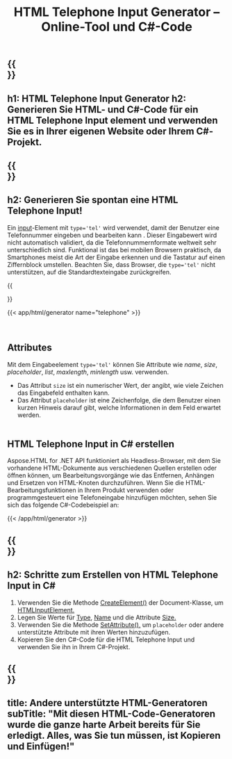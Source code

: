 ﻿---
translation: true
title: HTML Telephone Input Generator – Online-Tool und C#-Code
template: /templates/_template-generators-child.md
description: Erstellen Sie eine HTML Telephone Input für Ihre Website. Überprüfen Sie die Telefoneingabe, kopieren und verwenden Sie generierten HTML- und C#-Code in Ihrem Projekt!
url: /net/generators/telephone/
platformtag: net
generator: HTML Telephone Input Generator
element: HTML Telephone Input
tag: telephone
---

{{<section banner>}}
---
h1: HTML Telephone Input Generator
h2: Generieren Sie HTML- und C#-Code für ein HTML Telephone Input element und verwenden Sie es in Ihrer eigenen Website oder Ihrem C#-Projekt.
---

{{<section overview>}}
---
h2: Generieren Sie spontan eine HTML Telephone Input!
---

Ein [input](https://html.spec.whatwg.org/multipage/input.html#the-input-element)-Element mit `type='tel'` wird verwendet, damit der Benutzer eine Telefonnummer eingeben und bearbeiten kann . Dieser Eingabewert wird nicht automatisch validiert, da die Telefonnummernformate weltweit sehr unterschiedlich sind. Funktional ist das bei mobilen Browsern praktisch, da Smartphones meist die Art der Eingabe erkennen und die Tastatur auf einen Ziffernblock umstellen. Beachten Sie, dass Browser, die `type='tel'` nicht unterstützen, auf die Standardtexteingabe zurückgreifen.

{{<section plugin>}}

{{< app/html/generator name="telephone" >}}

<br>
<h2> Attributes </h2>

Mit dem Eingabeelement `type='tel'` können Sie Attribute wie *name*, *size*, *placeholder*, *list*, *maxlength*, *minlength* usw. verwenden.

- Das Attribut `size` ist ein numerischer Wert, der angibt, wie viele Zeichen das Eingabefeld enthalten kann.
- Das Attribut `placeholder` ist eine Zeichenfolge, die dem Benutzer einen kurzen Hinweis darauf gibt, welche Informationen in dem Feld erwartet werden.
<br><br>

<h2> HTML Telephone Input in C# erstellen</h2>

Aspose.HTML for .NET API funktioniert als Headless-Browser, mit dem Sie vorhandene HTML-Dokumente aus verschiedenen Quellen erstellen oder öffnen können, um Bearbeitungsvorgänge wie das Entfernen, Anhängen und Ersetzen von HTML-Knoten durchzuführen. Wenn Sie die HTML-Bearbeitungsfunktionen in Ihrem Produkt verwenden oder programmgesteuert eine Telefoneingabe hinzufügen möchten, sehen Sie sich das folgende C#-Codebeispiel an:

{{< /app/html/generator >}}

{{<section steps>}}
---
h2: Schritte zum Erstellen von HTML Telephone Input in C#
---
1. Verwenden Sie die Methode [CreateElement()](https://reference.aspose.com/html/net/aspose.html.dom/document/createelement/) der Document-Klasse, um [HTMLInputElement.](https://reference.aspose.com/html/net/aspose.html/htmlinputelement/)
1. Legen Sie Werte für [Type](https://reference.aspose.com/html/net/aspose.html/htmlinputelement/type/), [Name](https://reference.aspose.com/html/net/aspose.html/htmlinputelement/name/) und die Attribute [Size.](https://reference.aspose.com/html/net/aspose.html/htmlinputelement/size/)
1. Verwenden Sie die Methode [SetAttribute(),](https://reference.aspose.com/html/net/aspose.html.dom/element/setattribute/) um `placeholder` oder andere unterstützte Attribute mit ihren Werten hinzuzufügen.
1. Kopieren Sie den C#-Code für die HTML Telephone Input und verwenden Sie ihn in Ihrem C#-Projekt.

{{<section other-generators>}}
---
title: Andere unterstützte HTML-Generatoren
subTitle: "Mit diesen HTML-Code-Generatoren wurde die ganze harte Arbeit bereits für Sie erledigt. Alles, was Sie tun müssen, ist Kopieren und Einfügen!"
---